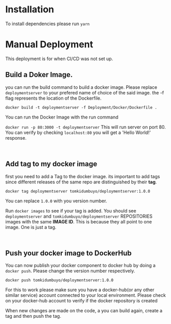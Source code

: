 # Installation 

To install dependencies please run `yarn`

# Manual Deployment 
This deployment is for when CI/CD was not set up. 
## Build a Doker Image.
you can run the build command to build a docker image. Please replace `deploymentserver` to your prefered name of choice of the said image. the -f flag represents the location of the Dockerfile.

```docker build -t deploymentserver -f Deployment/Docker/Dockerfile .```


You can run the Docker Image with the run command

```docker run -p 80:3000 -t deploymentserver```
This will run server on port 80. You can verify by checking `localhost:80` you will get a 'Hello World!' response.

<br>

## Add tag to my docker image
first you need to add a Tag to the docker image. its important to add tags since different releases of the same repo are distinguished by their <b>tag</b>.

```docker tag deploymentserver tomkidumbuyo/deploymentserver:1.0.0```

You can replace `1.0.0` with you version number.

Run `docker images` to see if your tag is added. You should see  `deploymentserver` and `tomkidumbuyo/deploymentserver` REPOSITORIES images with the same <b>IMAGE ID</b>. This is because they all point to one image. One is just a tag.

<br>

## Push your docker image to DockerHub
You can now publish your docker component to docker hub by doing a `docker push`. Please change the version number respectively.

```docker push tomkidumbuyo/deploymentserver:1.0.0```

For this to work please make sure you have a docker-hub(or any other similar service) account connected to your local environment. Please check on your docker-hub account to verify if the docker repository is created

When new changes are made on the code, a you can build again, create a tag and then push the tag.

